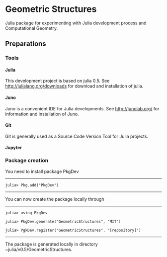 # Geometric Structures
Julia package for experimenting with Julia development process and Computational Geometry.

## Preparations

### Tools
#### Julia
This development project is based on julia 0.5. See http://julialang.org/downloads for download and installation of julia.
#### Juno
Juno is a convenient IDE for Julia developments. See http://junolab.org/ for information and installation of Juno.
#### Git
Git is generally used as a Source Code Version Tool for Julia projects.
#### Jupyter
### Package creation
You need to install package PkgDev
***
`julia> Pkg.add("PkgDev")`
***
You can now create the package locally through
***
`julia> using PkgDev`

`julia> PkgDev.generate("GeometricStructures", "MIT")`

`julia> PgkDev.register("GeometricStructures", "[repository]")`
***
The package is generated locally in directory ~julia/v0.5/GeometricStructures.

